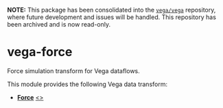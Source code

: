 **NOTE:** This package has been consolidated into the [`vega/vega`](https://github.com/vega/vega) repository, where future development and issues will be handled. This repository has been archived and is now read-only.

# vega-force

Force simulation transform for Vega dataflows.

This module provides the following Vega data transform:

- [**Force**](https://vega.github.io/vega/docs/transforms/force/) [&lt;&gt;](https://github.com/vega/vega-force/blob/master/src/Force.js "Source")
